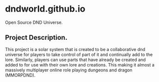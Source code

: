 # dndworld.github.io
Open Source DND Universe.

## Project Description.

This project is a solar system that is created to be a collaborative dnd universe for players to take control of part of it and continually add to the lore. Similarly, players can use parts that have already be created and added to for use with their own lore and creations. This making it almost a massively multiplayer online role playing dungeons and dragon (MMORPDND).